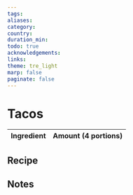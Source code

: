 ```yaml
---
tags: 
aliases: 
category: 
country: 
duration_min: 
todo: true
acknowledgements: 
links: 
theme: tre_light
marp: false
paginate: false
---
```



# Tacos

|Ingredient|Amount (4 portions)|
| :- | :- |

## Recipe

## Notes
